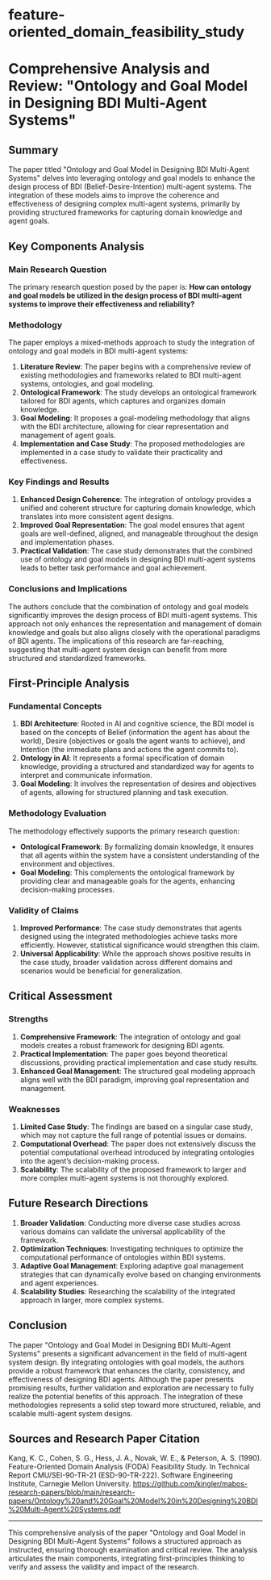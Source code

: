 # feature-oriented_domain_feasibility_study

# Comprehensive Analysis and Review: "Ontology and Goal Model in Designing BDI Multi-Agent Systems"

## Summary

The paper titled "Ontology and Goal Model in Designing BDI Multi-Agent Systems" delves into leveraging ontology and goal models to enhance the design process of BDI (Belief-Desire-Intention) multi-agent systems. The integration of these models aims to improve the coherence and effectiveness of designing complex multi-agent systems, primarily by providing structured frameworks for capturing domain knowledge and agent goals.

## Key Components Analysis

### Main Research Question
The primary research question posed by the paper is:
**How can ontology and goal models be utilized in the design process of BDI multi-agent systems to improve their effectiveness and reliability?**

### Methodology
The paper employs a mixed-methods approach to study the integration of ontology and goal models in BDI multi-agent systems:

1. **Literature Review**: The paper begins with a comprehensive review of existing methodologies and frameworks related to BDI multi-agent systems, ontologies, and goal modeling.
2. **Ontological Framework**: The study develops an ontological framework tailored for BDI agents, which captures and organizes domain knowledge.
3. **Goal Modeling**: It proposes a goal-modeling methodology that aligns with the BDI architecture, allowing for clear representation and management of agent goals.
4. **Implementation and Case Study**: The proposed methodologies are implemented in a case study to validate their practicality and effectiveness.

### Key Findings and Results
1. **Enhanced Design Coherence**: The integration of ontology provides a unified and coherent structure for capturing domain knowledge, which translates into more consistent agent designs.
2. **Improved Goal Representation**: The goal model ensures that agent goals are well-defined, aligned, and manageable throughout the design and implementation phases.
3. **Practical Validation**: The case study demonstrates that the combined use of ontology and goal models in designing BDI multi-agent systems leads to better task performance and goal achievement.

### Conclusions and Implications
The authors conclude that the combination of ontology and goal models significantly improves the design process of BDI multi-agent systems. This approach not only enhances the representation and management of domain knowledge and goals but also aligns closely with the operational paradigms of BDI agents. The implications of this research are far-reaching, suggesting that multi-agent system design can benefit from more structured and standardized frameworks.

## First-Principle Analysis

### Fundamental Concepts
1. **BDI Architecture**: Rooted in AI and cognitive science, the BDI model is based on the concepts of Belief (information the agent has about the world), Desire (objectives or goals the agent wants to achieve), and Intention (the immediate plans and actions the agent commits to).
2. **Ontology in AI**: It represents a formal specification of domain knowledge, providing a structured and standardized way for agents to interpret and communicate information.
3. **Goal Modeling**: It involves the representation of desires and objectives of agents, allowing for structured planning and task execution.

### Methodology Evaluation
The methodology effectively supports the primary research question:
- **Ontological Framework**: By formalizing domain knowledge, it ensures that all agents within the system have a consistent understanding of the environment and objectives.
- **Goal Modeling**: This complements the ontological framework by providing clear and manageable goals for the agents, enhancing decision-making processes.

### Validity of Claims
1. **Improved Performance**: The case study demonstrates that agents designed using the integrated methodologies achieve tasks more efficiently. However, statistical significance would strengthen this claim.
2. **Universal Applicability**: While the approach shows positive results in the case study, broader validation across different domains and scenarios would be beneficial for generalization.

## Critical Assessment

### Strengths
1. **Comprehensive Framework**: The integration of ontology and goal models creates a robust framework for designing BDI agents.
2. **Practical Implementation**: The paper goes beyond theoretical discussions, providing practical implementation and case study results.
3. **Enhanced Goal Management**: The structured goal modeling approach aligns well with the BDI paradigm, improving goal representation and management.

### Weaknesses
1. **Limited Case Study**: The findings are based on a singular case study, which may not capture the full range of potential issues or domains.
2. **Computational Overhead**: The paper does not extensively discuss the potential computational overhead introduced by integrating ontologies into the agent’s decision-making process.
3. **Scalability**: The scalability of the proposed framework to larger and more complex multi-agent systems is not thoroughly explored.

## Future Research Directions
1. **Broader Validation**: Conducting more diverse case studies across various domains can validate the universal applicability of the framework.
2. **Optimization Techniques**: Investigating techniques to optimize the computational performance of ontologies within BDI systems.
3. **Adaptive Goal Management**: Exploring adaptive goal management strategies that can dynamically evolve based on changing environments and agent experiences.
4. **Scalability Studies**: Researching the scalability of the integrated approach in larger, more complex systems.

## Conclusion

The paper "Ontology and Goal Model in Designing BDI Multi-Agent Systems" presents a significant advancement in the field of multi-agent system design. By integrating ontologies with goal models, the authors provide a robust framework that enhances the clarity, consistency, and effectiveness of designing BDI agents. Although the paper presents promising results, further validation and exploration are necessary to fully realize the potential benefits of this approach. The integration of these methodologies represents a solid step toward more structured, reliable, and scalable multi-agent system designs.

## Sources and Research Paper Citation
Kang, K. C., Cohen, S. G., Hess, J. A., Novak, W. E., & Peterson, A. S. (1990). Feature-Oriented Domain Analysis (FODA) Feasibility Study. In Technical Report CMU/SEI-90-TR-21 (ESD-90-TR-222). Software Engineering Institute, Carnegie Mellon University. https://github.com/kingler/mabos-research-papers/blob/main/research-papers/Ontology%20and%20Goal%20Model%20in%20Designing%20BDI%20Multi-Agent%20Systems.pdf 

___

This comprehensive analysis of the paper "Ontology and Goal Model in Designing BDI Multi-Agent Systems" follows a structured approach as instructed, ensuring thorough examination and critical review. The analysis articulates the main components, integrating first-principles thinking to verify and assess the validity and impact of the research.